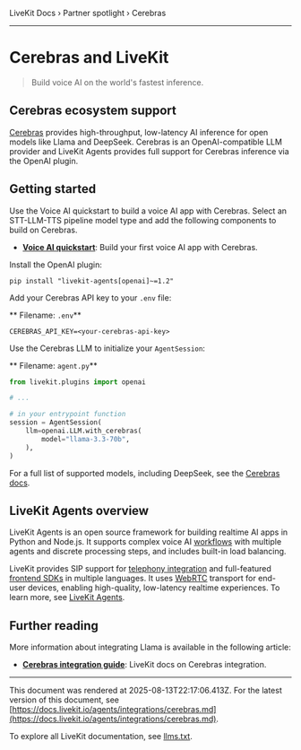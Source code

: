 LiveKit Docs › Partner spotlight › Cerebras

---

# Cerebras and LiveKit

> Build voice AI on the world's fastest inference.

## Cerebras ecosystem support

[Cerebras](https://cerebras.ai/) provides high-throughput, low-latency AI inference for open models like Llama and DeepSeek. Cerebras is an OpenAI-compatible LLM provider and LiveKit Agents provides full support for Cerebras inference via the OpenAI plugin.

## Getting started

Use the Voice AI quickstart to build a voice AI app with Cerebras. Select an STT-LLM-TTS pipeline model type and add the following components to build on Cerebras.

- **[Voice AI quickstart](https://docs.livekit.io/agents/start/voice-ai.md)**: Build your first voice AI app with Cerebras.

Install the OpenAI plugin:

```shell
pip install "livekit-agents[openai]~=1.2"

```

Add your Cerebras API key to your `.env` file:

** Filename: `.env`**

```shell
CEREBRAS_API_KEY=<your-cerebras-api-key>

```

Use the Cerebras LLM to initialize your `AgentSession`:

** Filename: `agent.py`**

```python
from livekit.plugins import openai

# ...

# in your entrypoint function
session = AgentSession(
    llm=openai.LLM.with_cerebras(
        model="llama-3.3-70b",
    ),
)

```

For a full list of supported models, including DeepSeek, see the [Cerebras docs](https://inference-docs.cerebras.ai/introduction).

## LiveKit Agents overview

LiveKit Agents is an open source framework for building realtime AI apps in Python and Node.js. It supports complex voice AI [workflows](https://docs.livekit.io/agents/build/workflows.md) with multiple agents and discrete processing steps, and includes built-in load balancing.

LiveKit provides SIP support for [telephony integration](https://docs.livekit.io/agents/start/telephony.md) and full-featured [frontend SDKs](https://docs.livekit.io/agents/start/frontend.md) in multiple languages. It uses [WebRTC](https://docs.livekit.io/home/get-started/intro-to-livekit.md#what-is-webrtc) transport for end-user devices, enabling high-quality, low-latency realtime experiences. To learn more, see [LiveKit Agents](https://docs.livekit.io/agents.md).

## Further reading

More information about integrating Llama is available in the following article:

- **[Cerebras integration guide](https://docs.livekit.io/agents/integrations/llm/cerebras.md)**: LiveKit docs on Cerebras integration.

---

This document was rendered at 2025-08-13T22:17:06.413Z.
For the latest version of this document, see [https://docs.livekit.io/agents/integrations/cerebras.md](https://docs.livekit.io/agents/integrations/cerebras.md).

To explore all LiveKit documentation, see [llms.txt](https://docs.livekit.io/llms.txt).